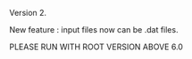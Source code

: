 Version 2. 

New feature : input files now can be .dat files. 

PLEASE RUN WITH ROOT VERSION ABOVE 6.0
#